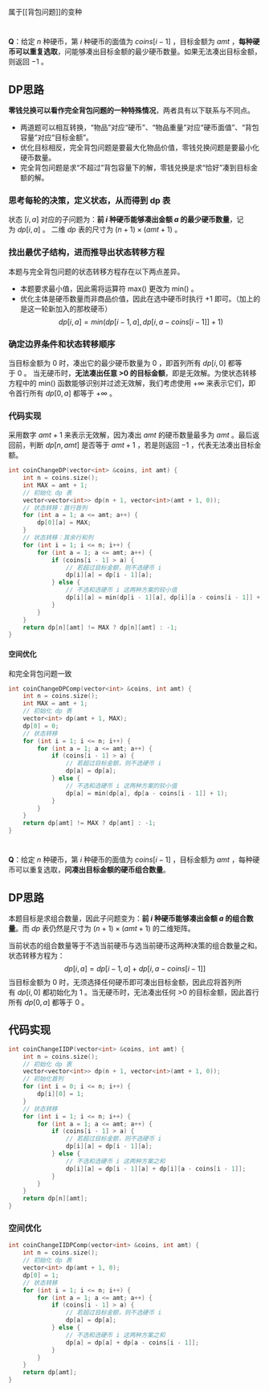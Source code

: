 属于[[背包问题]]的变种

# 
**Q**：给定 $n$ 种硬币，第 $i$ 种硬币的面值为 $coins[i−1]$ ，目标金额为 $amt$ ，**每种硬币可以重复选取**，问能够凑出目标金额的最少硬币数量。如果无法凑出目标金额，则返回 −1 。

## DP思路
**零钱兑换可以看作完全背包问题的一种特殊情况**，两者具有以下联系与不同点。
- 两道题可以相互转换，“物品”对应“硬币”、“物品重量”对应“硬币面值”、“背包容量”对应“目标金额”。
- 优化目标相反，完全背包问题是要最大化物品价值，零钱兑换问题是要最小化硬币数量。
- 完全背包问题是求“不超过”背包容量下的解，零钱兑换是求“恰好”凑到目标金额的解。

### 思考每轮的决策，定义状态，从而得到 dp 表
状态 $[i,a]$ 对应的子问题为：**前 $i$ 种硬币能够凑出金额 $a$ 的最少硬币数量**，记为 $dp[i,a]$ 。
二维 $dp$ 表的尺寸为 $(n+1)×(amt+1)$ 。

### 找出最优子结构，进而推导出状态转移方程
本题与完全背包问题的状态转移方程存在以下两点差异。
- 本题要求最小值，因此需将运算符 max() 更改为 min() 。
- 优化主体是硬币数量而非商品价值，因此在选中硬币时执行 +1 即可。（加上的是这一轮新加入的那枚硬币）
$$dp[i,a]=min(dp[i−1,a],dp[i,a−coins[i−1]]+1)$$

### 确定边界条件和状态转移顺序
当目标金额为 0 时，凑出它的最少硬币数量为 0 ，即首列所有 $dp[i,0]$ 都等于 0 。
当无硬币时，**无法凑出任意 >0 的目标金额**，即是无效解。为使状态转移方程中的 min() 函数能够识别并过滤无效解，我们考虑使用 +∞ 来表示它们，即令首行所有 $dp[0,a]$ 都等于 +∞ 。

### 代码实现
采用数字 $amt+1$ 来表示无效解，因为凑出 $amt$ 的硬币数量最多为 $amt$ 。最后返回前，判断 $dp[n,amt]$ 是否等于 $amt+1$ ，若是则返回 −1 ，代表无法凑出目标金额。
```cpp
int coinChangeDP(vector<int> &coins, int amt) {
    int n = coins.size();
    int MAX = amt + 1;
    // 初始化 dp 表
    vector<vector<int>> dp(n + 1, vector<int>(amt + 1, 0));
    // 状态转移：首行首列
    for (int a = 1; a <= amt; a++) {
        dp[0][a] = MAX;
    }
    // 状态转移：其余行和列
    for (int i = 1; i <= n; i++) {
        for (int a = 1; a <= amt; a++) {
            if (coins[i - 1] > a) {
                // 若超过目标金额，则不选硬币 i
                dp[i][a] = dp[i - 1][a];
            } else {
                // 不选和选硬币 i 这两种方案的较小值
                dp[i][a] = min(dp[i - 1][a], dp[i][a - coins[i - 1]] + 1);
            }
        }
    }
    return dp[n][amt] != MAX ? dp[n][amt] : -1;
}
```
#### 空间优化
和完全背包问题一致
```cpp
int coinChangeDPComp(vector<int> &coins, int amt) {
    int n = coins.size();
    int MAX = amt + 1;
    // 初始化 dp 表
    vector<int> dp(amt + 1, MAX);
    dp[0] = 0;
    // 状态转移
    for (int i = 1; i <= n; i++) {
        for (int a = 1; a <= amt; a++) {
            if (coins[i - 1] > a) {
                // 若超过目标金额，则不选硬币 i
                dp[a] = dp[a];
            } else {
                // 不选和选硬币 i 这两种方案的较小值
                dp[a] = min(dp[a], dp[a - coins[i - 1]] + 1);
            }
        }
    }
    return dp[amt] != MAX ? dp[amt] : -1;
}
```

# 
**Q**：给定 $n$ 种硬币，第 $i$ 种硬币的面值为 $coins[i−1]$ ，目标金额为 $amt$ ，每种硬币可以重复选取，**问凑出目标金额的硬币组合数量**。

## DP思路
本题目标是求组合数量，因此子问题变为：**前 $i$ 种硬币能够凑出金额 $a$ 的组合数量**。而 $dp$ 表仍然是尺寸为 $(n+1)×(amt+1)$ 的二维矩阵。

当前状态的组合数量等于不选当前硬币与选当前硬币这两种决策的组合数量之和。状态转移方程为：$$dp[i,a]=dp[i−1,a]+dp[i,a−coins[i−1]]$$
当目标金额为 0 时，无须选择任何硬币即可凑出目标金额，因此应将首列所有 $dp[i,0]$ 都初始化为 1 。当无硬币时，无法凑出任何 >0 的目标金额，因此首行所有 $dp[0,a]$ 都等于 0 。

## 代码实现
```cpp
int coinChangeIIDP(vector<int> &coins, int amt) {
    int n = coins.size();
    // 初始化 dp 表
    vector<vector<int>> dp(n + 1, vector<int>(amt + 1, 0));
    // 初始化首列
    for (int i = 0; i <= n; i++) {
        dp[i][0] = 1;
    }
    // 状态转移
    for (int i = 1; i <= n; i++) {
        for (int a = 1; a <= amt; a++) {
            if (coins[i - 1] > a) {
                // 若超过目标金额，则不选硬币 i
                dp[i][a] = dp[i - 1][a];
            } else {
                // 不选和选硬币 i 这两种方案之和
                dp[i][a] = dp[i - 1][a] + dp[i][a - coins[i - 1]];
            }
        }
    }
    return dp[n][amt];
}
```
### 空间优化
```cpp
int coinChangeIIDPComp(vector<int> &coins, int amt) {
    int n = coins.size();
    // 初始化 dp 表
    vector<int> dp(amt + 1, 0);
    dp[0] = 1;
    // 状态转移
    for (int i = 1; i <= n; i++) {
        for (int a = 1; a <= amt; a++) {
            if (coins[i - 1] > a) {
                // 若超过目标金额，则不选硬币 i
                dp[a] = dp[a];
            } else {
                // 不选和选硬币 i 这两种方案之和
                dp[a] = dp[a] + dp[a - coins[i - 1]];
            }
        }
    }
    return dp[amt];
}
```